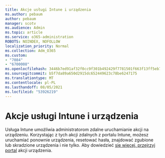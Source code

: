 ```yaml
---
title: Akcje usługi Intune i urządzenia
ms.author: pebaum
author: pebaum
manager: scotv
ms.audience: Admin
ms.topic: article
ms.service: o365-administration
ROBOTS: NOINDEX, NOFOLLOW
localization_priority: Normal
ms.collection: Adm_O365
ms.custom:
- "7084"
- "6700008"
ms.openlocfilehash: 3446b7ed91af32f0cc9f301b492429f7781501f663f13ff5eb71374d23a65f83
ms.sourcegitcommit: b5f7da89a650d2915dc652449623c78be6247175
ms.translationtype: MT
ms.contentlocale: pl-PL
ms.lasthandoff: 08/05/2021
ms.locfileid: "53926219"
---
```

# <a name="intune-and-device-actions"></a>Akcje usługi Intune i urządzenia

Usługa Intune umożliwia administratorom zdalne uruchamianie akcji na urządzeniu. Korzystając z tych akcji zdalnych z portalu Intune, możesz uruchamiać ponownie urządzenia, resetować hasła, znajdować zgubione lub skradzione urządzenia i nie tylko. Aby dowiedzieć [się więcej, przejrzyj portal](https://docs.microsoft.com/mem/intune/remote-actions/) akcji urządzenia.

